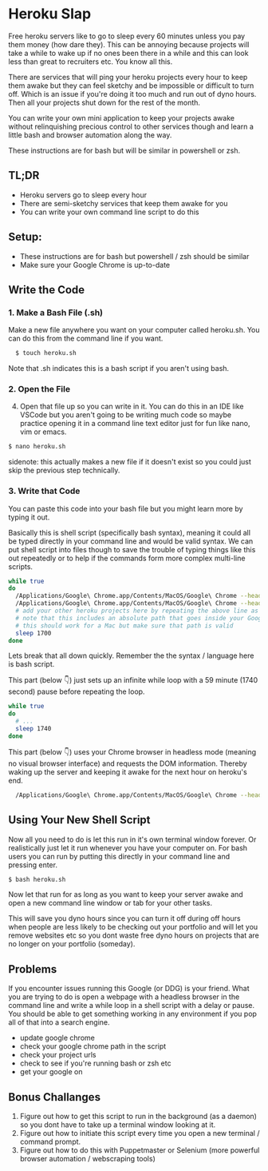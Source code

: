 # Heroku Slap

Free heroku servers like to go to sleep every 60 minutes unless you pay them money (how dare they). This can be annoying because projects will take a while to wake up if no ones been there in a while and this can look less than great to recruiters etc. You know all this.

There are services that will ping your heroku projects every hour to keep them awake but they can feel sketchy and be impossible or difficult to turn off. Which is an issue if you're doing it too much and run out of dyno hours. Then all your projects shut down for the rest of the month.

You can write your own mini application to keep your projects awake without relinquishing precious control to other services though and learn a little bash and browser automation along the way.

These instructions are for bash but will be similar in powershell or zsh.

## TL;DR
  - Heroku servers go to sleep every hour
  - There are semi-sketchy services that keep them awake for you
  - You can write your own command line script to do this

## Setup:
  - These instructions are for bash but powershell / zsh should be similar
  - Make sure your Google Chrome is up-to-date

## Write the Code

### 1. Make a Bash File (.sh)

Make a new file anywhere you want on your computer called heroku.sh. You can do this from the command line if you want.

```bash
  $ touch heroku.sh
```

Note that .sh indicates this is a bash script if you aren't using bash. 

### 2. Open the File

4. Open that file up so you can write in it. You can do this in an IDE like VSCode but you aren't going to be writing much code so maybe practice opening it in a command line text editor just for fun like nano, vim or emacs.

```bash
$ nano heroku.sh
```

sidenote: this actually makes a new file if it doesn't exist so you could just skip the previous step technically.

### 3. Write that Code

You can paste this code into your bash file but you might learn more by typing it out. 

Basically this is shell script (specifically bash syntax), meaning it could all be typed directly in your command line and would be valid syntax. We can put shell script into files though to save the trouble of typing things like this out repeatedly or to help if the commands form more complex multi-line scripts.

```bash
while true
do
  /Applications/Google\ Chrome.app/Contents/MacOS/Google\ Chrome --headless --disable-gpu --dump-dom https://YOURHEROKUSITE1.com
  /Applications/Google\ Chrome.app/Contents/MacOS/Google\ Chrome --headless --disable-gpu --dump-dom https://YOURHEROKUSITE2.com
  # add your other heroku projects here by repeating the above line as many times as you want
  # note that this includes an absolute path that goes inside your Google Chrome application folder
  # this should work for a Mac but make sure that path is valid
  sleep 1700
done
```

Lets break that all down quickly. Remember the the syntax / language here is bash script.

This part (below 👇) just sets up an infinite while loop with a 59 minute (1740 second) pause before repeating the loop.

```bash
while true
do
  # ...
  sleep 1740
done
```

This part (below 👇) uses your Chrome browser in headless mode (meaning no visual browser interface) and requests the DOM information. Thereby waking up the server and keeping it awake for the next hour on heroku's end.

```bash
  /Applications/Google\ Chrome.app/Contents/MacOS/Google\ Chrome --headless --disable-gpu --dump-dom https://YOURHEROKUSITE1.com
```

## Using Your New Shell Script

Now all you need to do is let this run in it's own terminal window forever. Or realistically just let it run whenever you have your computer on. For bash users you can run by putting this directly in your command line and pressing enter.

```bash
$ bash heroku.sh
```

Now let that run for as long as you want to keep your server awake and open a new command line window or tab for your other tasks.

This will save you dyno hours since you can turn it off during off hours when people are less likely to be checking out your portfolio and will let you remove websites etc so you dont waste free dyno hours on projects that are no longer on your portfolio (someday).


## Problems

If you encounter issues running this Google (or DDG) is your friend. What you are trying to do is open a webpage with a headless browser in the command line and write a while loop in a shell script with a delay or pause. You should be able to get something working in any environment if you pop all of that into a search engine.

* update google chrome
* check your google chrome path in the script
* check your project urls
* check to see if you're running bash or zsh etc
* get your google on


## Bonus Challanges

1. Figure out how to get this script to run in the background (as a daemon) so you dont have to take up a terminal window looking at it.
2. Figure out how to initiate this script every time you open a new terminal / command prompt.
3. Figure out how to do this with Puppetmaster or Selenium (more powerful browser automation / webscraping tools)
